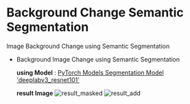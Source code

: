 # Background Change Semantic Segmentation
Image Background Change using Semantic Segmentation

- Background Image Change using Semantic Segmentation

  **using Model** : [PyTorch Models Segmentation Model 'deeplabv3_resnet101'](https://pytorch.org/vision/stable/models/generated/torchvision.models.segmentation.deeplabv3_resnet101.html#torchvision.models.segmentation.deeplabv3_resnet101)
  
  **result Image**
  ![result_masked](https://user-images.githubusercontent.com/69300448/217118479-9d92dd58-deb7-4ea0-a294-e932390364c9.png)
  ![result_add](https://user-images.githubusercontent.com/69300448/217118532-baf3622d-4247-47d0-9478-93312b98bb3e.png)
